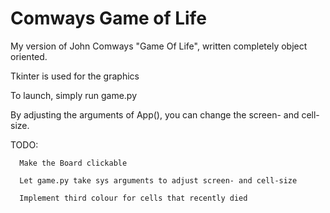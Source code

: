 # Comways Game of Life
My version of John Comways "Game Of Life", written completely object oriented.

Tkinter is used for the graphics

To launch, simply run game.py

By adjusting the arguments of App(), you can change the screen- and cell-size.

TODO: 

      Make the Board clickable

      Let game.py take sys arguments to adjust screen- and cell-size
      
      Implement third colour for cells that recently died
